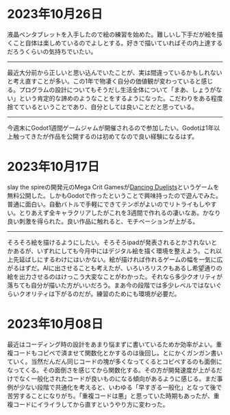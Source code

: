 # 2023年10月26日

液晶ペンタブレットを入手したので絵の練習を始めた。難しいし下手だが絵を描くこと自体は楽しめているのでよしとする。好きで描いていればその内上達するだろうくらいの気持ちでいたい。

---

最近大分前から正しいと思い込んでいたことが、実は間違っているかもしれないと考え直すことが多い。この1年で物凄く自分の価値観が変わっていると感じる。プログラムの設計についてもそうだし生活全体について「まあ、しょうがない」という肯定的な諦めのようなことをするようになった。こだわりをある程度捨てているということであり、自分としては良いことだと思っている。

---

今週末にGodot1週間ゲームジャムが開催されるので参加したい。Godotは1年以上触ってきたが作品を公開するのは初めてなので良い経験になるはず。





# 2023年10月17日

slay the spireの開発元のMega Crit Gamesが[Dancing Duelists](https://megacrit.itch.io/dancing-duelists)というゲームを無料公開した。しかもGodotで作ったということで興味持ったので遊んでみた。
普通に面白い。自動バトルで手軽にできてテンポがよいのでリトライもしやすい。とりあえず全キャラクリアしたがこれを3週間で作れるの凄いなあ。かなり良い刺激を得られた。良い作品に触れると、モチベーションが上がる。

---

そろそろ絵を描けるようにしたい。そろそろipadが発表されるとかされないとかあるが、いずれにしても今月中にはデジタル絵を描く環境を整えよう。これ以上先延ばしにするわけにはいかない。絵が描ければ作れるゲームの幅を一気に広がるはずだ。AIに出させることも考えたが、いろいろリスクもあるし希望通りの絵を出力させるのはけっこう大変なことがわかった。それなら多少クオリティが落ちても自分が描いた方がいいだろう。まあ今の段階では多少レベルではないぐらいクオリティは下がるのだが。練習のためにも環境が必要だ。



# 2023年10月08日

最近はコーディング時の設計をあまり悩まずに書いているためか効率がよい。重複コードもコピペで済ませて関数化とかするのは後回し。とにかくガンガン書いていく。当然だんだん同じコードの塊が多くなってくるとコピペするのも面倒になってくる。その面倒さを感じてから関数化する。その方が開発速度が上がるだけでなく一般化されたコードが良いものになる傾向があるように感じる。まだ事例が少ない段階で共通化を考えると、いわゆる「早すぎる一般化」となって後で苦労することになりがち。「重複コードは悪」と思っていた時期もあったが、重複コードにイライラしてから直すというやり方に変わった。


